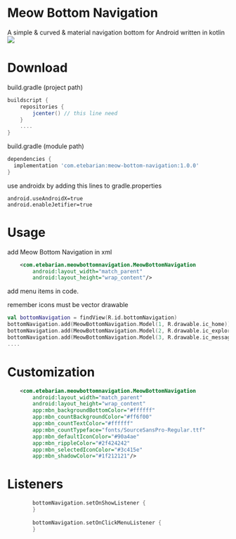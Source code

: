 # Meow Bottom Navigation
A simple & curved & material navigation bottom for Android written in kotlin
![](https://github.com/shetmobile/MeowBottomNavigation/raw/master/resources/meow-bottom-navigation.gif)

# Download
build.gradle (project path)
```groovy
buildscript {
    repositories {
        jcenter() // this line need
    }
    ....
}
```
build.gradle (module path)
```groovy
dependencies {
  implementation 'com.etebarian:meow-bottom-navigation:1.0.0'
}
```
use androidx by adding this lines to gradle.properties
```properties
android.useAndroidX=true
android.enableJetifier=true
```

# Usage
add Meow Bottom Navigation in xml
```xml
    <com.etebarian.meowbottomnavigation.MeowBottomNavigation
        android:layout_width="match_parent"
        android:layout_height="wrap_content"/>
```

add menu items in code.

remember icons must be vector drawable
```kotlin
val bottomNavigation = findView(R.id.bottomNavigation)
bottomNavigation.add(MeowBottomNavigation.Model(1, R.drawable.ic_home))
bottomNavigation.add(MeowBottomNavigation.Model(2, R.drawable.ic_explore))
bottomNavigation.add(MeowBottomNavigation.Model(3, R.drawable.ic_message))
....
```

# Customization
```xml
    <com.etebarian.meowbottomnavigation.MeowBottomNavigation
        android:layout_width="match_parent"
        android:layout_height="wrap_content"
        app:mbn_backgroundBottomColor="#ffffff"
        app:mbn_countBackgroundColor="#ff6f00"
        app:mbn_countTextColor="#ffffff"
        app:mbn_countTypeface="fonts/SourceSansPro-Regular.ttf"
        app:mbn_defaultIconColor="#90a4ae"
        app:mbn_rippleColor="#2f424242"
        app:mbn_selectedIconColor="#3c415e"
        app:mbn_shadowColor="#1f212121"/>
```

# Listeners
```kotlin
        bottomNavigation.setOnShowListener {
        }
       
        bottomNavigation.setOnClickMenuListener {
        }
```
